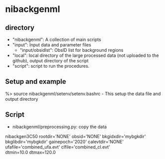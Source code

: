 # nibackgenml

## directory 
- "nibackgenml": A collection of main scripts
- "input": Input data and parameter files 
	- "input/obsidlst": ObsID list for background regions 
- "local": local directory of the large processed data (not uploaded to the github), output directory of the script
- "script": script to run the procedures. 

## Setup and example
%> source nibackgenml/setenv/setenv.bashrc
	- This setup the data file and output directory

## Script 
- nibackgenml/preprocessing.py: copy the data 


 nibackgen3C50 rootdir='NONE' obsid='NONE'  bkgidxdir='mybgkdir' \
  bkglibdir='mybgkdir' gainepoch='2020' calevtdir='NONE' \
  ufafile='combined_ufa.evt' clfile='combined_cl.evt' \
  dtmin=10.0 dtmax=120.0
